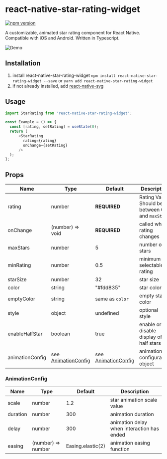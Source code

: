 # react-native-star-rating-widget

[![npm version](https://badge.fury.io/js/react-native-star-rating-widget.svg)](https://badge.fury.io/js/react-native-star-rating-widget)

A customizable, animated star rating component for React Native. Compatible with iOS and Android. Written in Typescript.

![Demo](https://github.com/benediktviebahn/react-native-star-rating-widget/raw/master/media/demo.gif)

## Installation
1. install react-native-star-rating-widget
`npm install react-native-star-rating-widget --save` or `yarn add react-native-star-rating-widget`
2. if not already installed, add [react-native-svg](https://github.com/react-native-community/react-native-svg)

## Usage
```js
import StarRating from 'react-native-star-rating-widget';

const Example = () => {
  const [rating, setRating] = useState(0);
  return (
      <StarRating
        rating={rating}
        onChange={setRating}
      />
  );
};
```

## Props
| Name            | Type                                    | Default          | Description                                           |
| --------------- | --------------------------------------- | ---------------- | ----------------------------------------------------- |
| rating          | number                                  | **REQUIRED**     | Rating Value. Should be between 0 and `maxStars`      |
| onChange        | (number) => void                        | **REQUIRED**     | called when rating changes                            |
| maxStars        | number                                  | 5                | number of stars                                       |
| minRating       | number                                  | 0.5              | minimum selectable rating                             |
| starSize        | number                                  | 32               | star size                                             |
| color           | string                                  | "#fdd835"        | star color                                            |
| emptyColor      | string                                  | same as `color`  | empty star color                                      |
| style           | object                                  | undefined        | optional style                                        |
| enableHalfStar  | boolean                                 | true             | enable or disable display of half stars               |
| animationConfig | see [AnimationConfig](#animationConfig) | see [AnimationConfig](#animationConfig) | animation configuration object |

### AnimationConfig
| Name     | Type               | Default           | Description                                |
| -------- | ------------------ | ----------------- | ------------------------------------------ |
| scale    | number             | 1.2               | star animation scale value                 |
| duration | number             | 300               | animation duration                         |
| delay    | number             | 300               | animation delay when interaction has ended |
| easing   | (number) => number | Easing.elastic(2) | animation easing function                  |
